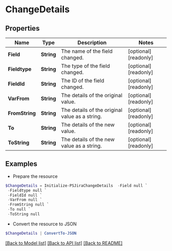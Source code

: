 # ChangeDetails
## Properties

Name | Type | Description | Notes
------------ | ------------- | ------------- | -------------
**Field** | **String** | The name of the field changed. | [optional] [readonly] 
**Fieldtype** | **String** | The type of the field changed. | [optional] [readonly] 
**FieldId** | **String** | The ID of the field changed. | [optional] [readonly] 
**VarFrom** | **String** | The details of the original value. | [optional] [readonly] 
**FromString** | **String** | The details of the original value as a string. | [optional] [readonly] 
**To** | **String** | The details of the new value. | [optional] [readonly] 
**ToString** | **String** | The details of the new value as a string. | [optional] [readonly] 

## Examples

- Prepare the resource
```powershell
$ChangeDetails = Initialize-PSJiraChangeDetails  -Field null `
 -Fieldtype null `
 -FieldId null `
 -VarFrom null `
 -FromString null `
 -To null `
 -ToString null
```

- Convert the resource to JSON
```powershell
$ChangeDetails | ConvertTo-JSON
```

[[Back to Model list]](../README.md#documentation-for-models) [[Back to API list]](../README.md#documentation-for-api-endpoints) [[Back to README]](../README.md)

